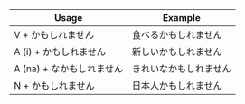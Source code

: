 |Usage|Example|
|-|-|
|V + かもしれません|食べるかもしれません|
|A (i) + かもしれません|新しいかもしれません|
|A (na) + なかもしれません|きれいなかもしれません|
|N + かもしれません|日本人かもしれません|